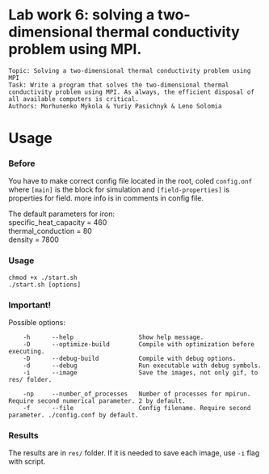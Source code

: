 # Lab work 6: solving a two-dimensional thermal conductivity problem using MPI.
    Topic: Solving a two-dimensional thermal conductivity problem using MPI
    Task: Write a program that solves the two-dimensional thermal conductivity problem using MPI. As always, the efficient disposal of all available computers is critical.
    Authors: Morhunenko Mykola & Yuriy Pasichnyk & Leno Solomia
# Usage
### Before 
You have to make correct config file located in the root, coled `config.onf` where `[main]` is the block for simulation and `[field-properties]` is properties for field.
more info is in comments in config file.

The default parameters for iron: <br>
specific_heat_capacity = 460 <br>
thermal_conduction = 80 <br>
density = 7800 <br>

### Usage
```shell script
chmod +x ./start.sh
./start.sh [options]
```
### Important!
Possible options:
```
    -h      --help                  Show help message.
    -O      --optimize-build        Compile with optimization before executing.
    -D      --debug-build           Compile with debug options.
    -d      --debug                 Run executable with debug symbols.
    -i      --image                 Save the images, not only gif, to res/ folder.
    
    -np     --number_of_processes   Number of processes for mpirun. Require second numerical parameter. 2 by default.
    -f      --file                  Config filename. Require second parameter. ./config.conf by default.
```
### Results
The results are in `res/` folder.
If it is  needed to save each image, use `-i` flag with script.  